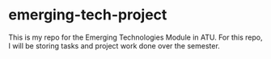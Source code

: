 # emerging-tech-project
This is my repo for the Emerging Technologies Module in ATU. For this repo, I will be storing tasks and project work done over the semester.
